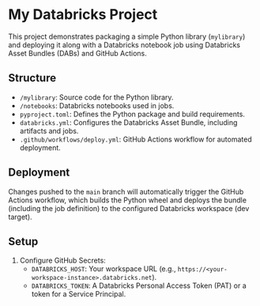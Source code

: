 # My Databricks Project

This project demonstrates packaging a simple Python library (`mylibrary`) and deploying it along with a Databricks notebook job using Databricks Asset Bundles (DABs) and GitHub Actions.

## Structure

* `/mylibrary`: Source code for the Python library.
* `/notebooks`: Databricks notebooks used in jobs.
* `pyproject.toml`: Defines the Python package and build requirements.
* `databricks.yml`: Configures the Databricks Asset Bundle, including artifacts and jobs.
* `.github/workflows/deploy.yml`: GitHub Actions workflow for automated deployment.

## Deployment

Changes pushed to the `main` branch will automatically trigger the GitHub Actions workflow, which builds the Python wheel and deploys the bundle (including the job definition) to the configured Databricks workspace (dev target).

## Setup

1.  Configure GitHub Secrets:
    * `DATABRICKS_HOST`: Your workspace URL (e.g., `https://<your-workspace-instance>.databricks.net`).
    * `DATABRICKS_TOKEN`: A Databricks Personal Access Token (PAT) or a token for a Service Principal.